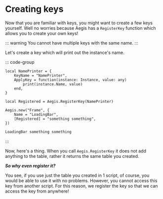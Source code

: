 # Creating keys

Now that you are familiar with keys, you might want to create a few keys yourself. Well no worries because Aegis has a `RegisterKey` function which allows you to create your own keys!

::: warning
You cannot have multiple keys with the same name.
:::

Let's create a key which will print out the instance's name.

::: code-group

```lua{8,12} [Test.luau]
local NamePrinter = {
	KeyName = "NamePrinter",
	ApplyKey = function(instance: Instance, value: any)
		print(instance.Name, value)
	end,
}

local Registered = Aegis.RegisterKey(NamePrinter)

Aegis.new("Frame", {
	Name = "LoadingBar",
	[Registered] = "something something",
})
```

```txt [Output]
LoadingBar something something
```

:::

Now, here's a thing. When you call `Aegis.RegisterKey` it does not add anything to the table, rather it returns the same table you created.

**_So why even register it?_**

You see, if you use just the table you created in 1 script, of course, you would be able to use it with no problems. However, you cannot access this key from another script. For this reason, we register the key so that we can access the key from anywhere!
